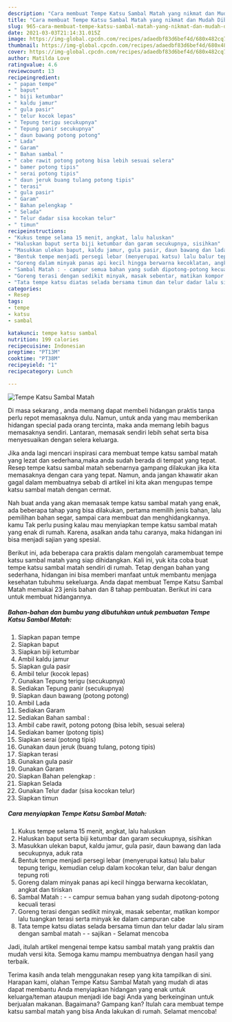 ```yaml
---
description: "Cara membuat Tempe Katsu Sambal Matah yang nikmat dan Mudah Dibuat"
title: "Cara membuat Tempe Katsu Sambal Matah yang nikmat dan Mudah Dibuat"
slug: 965-cara-membuat-tempe-katsu-sambal-matah-yang-nikmat-dan-mudah-dibuat
date: 2021-03-03T21:14:31.015Z
image: https://img-global.cpcdn.com/recipes/adaedbf83d6bef4d/680x482cq70/tempe-katsu-sambal-matah-foto-resep-utama.jpg
thumbnail: https://img-global.cpcdn.com/recipes/adaedbf83d6bef4d/680x482cq70/tempe-katsu-sambal-matah-foto-resep-utama.jpg
cover: https://img-global.cpcdn.com/recipes/adaedbf83d6bef4d/680x482cq70/tempe-katsu-sambal-matah-foto-resep-utama.jpg
author: Matilda Love
ratingvalue: 4.6
reviewcount: 13
recipeingredient:
- " papan tempe"
- " baput"
- " biji ketumbar"
- " kaldu jamur"
- " gula pasir"
- " telur kocok lepas"
- " Tepung terigu secukupnya"
- " Tepung panir secukupnya"
- " daun bawang potong potong"
- " Lada"
- " Garam"
- " Bahan sambal "
- " cabe rawit potong potong bisa lebih sesuai selera"
- " bamer potong tipis"
- " serai potong tipis"
- " daun jeruk buang tulang potong tipis"
- " terasi"
- " gula pasir"
- " Garam"
- " Bahan pelengkap "
- " Selada"
- " Telur dadar sisa kocokan telur"
- " timun"
recipeinstructions:
- "Kukus tempe selama 15 menit, angkat, lalu haluskan"
- "Haluskan baput serta biji ketumbar dan garam secukupnya, sisihkan"
- "Masukkan ulekan baput, kaldu jamur, gula pasir, daun bawang dan lada secukupnya, aduk rata"
- "Bentuk tempe menjadi persegi lebar (menyerupai katsu) lalu balur tepung terigu, kemudian celup dalam kocokan telur, dan balur dengan tepung roti"
- "Goreng dalam minyak panas api kecil hingga berwarna kecoklatan, angkat dan tiriskan"
- "Sambal Matah : - campur semua bahan yang sudah dipotong-potong kecuali terasi"
- "Goreng terasi dengan sedikit minyak, masak sebentar, matikan kompor lalu tuangkan terasi serta minyak ke dalam campuran cabe"
- "Tata tempe katsu diatas selada bersama timun dan telur dadar lalu siram dengan sambal matah - sajikan Selamat mencoba"
categories:
- Resep
tags:
- tempe
- katsu
- sambal

katakunci: tempe katsu sambal 
nutrition: 199 calories
recipecuisine: Indonesian
preptime: "PT13M"
cooktime: "PT38M"
recipeyield: "1"
recipecategory: Lunch

---
```



![Tempe Katsu Sambal Matah](https://img-global.cpcdn.com/recipes/adaedbf83d6bef4d/680x482cq70/tempe-katsu-sambal-matah-foto-resep-utama.jpg)

Di masa  sekarang , anda memang dapat membeli hidangan praktis tanpa perlu repot memasaknya dulu. Namun, untuk anda yang mau memberikan hidangan special pada orang tercinta, maka anda memang lebih bagus memasaknya sendiri. Lantaran, memasak sendiri lebih sehat serta bisa menyesuaikan dengan selera keluarga.

Jika anda lagi mencari inspirasi cara membuat tempe katsu sambal matah yang lezat dan sederhana,maka anda sudah berada di tempat yang tepat. Resep tempe katsu sambal matah  sebenarnya gampang dilakukan jika kita memasaknya dengan cara yang tepat. Namun, anda jangan khawatir akan gagal dalam membuatnya 
sebab di artikel ini kita akan mengupas tempe katsu sambal matah dengan cermat.  



Nah buat anda yang akan memasak tempe katsu sambal matah yang enak, ada beberapa tahap yang bisa dilakukan, pertama memilih jenis bahan, lalu pemilihan bahan segar, sampai cara membuat dan menghidangkannya. kamu Tak perlu pusing kalau mau menyiapkan tempe katsu sambal matah yang enak di rumah. Karena, asalkan anda  tahu caranya, maka hidangan ini bisa menjadi sajian yang spesial.

Berikut ini, ada beberapa cara praktis  dalam mengolah caramembuat tempe katsu sambal matah yang siap dihidangkan. Kali ini, yuk kita coba buat tempe katsu sambal matah sendiri di rumah. Tetap dengan bahan yang sederhana, hidangan ini bisa memberi manfaat untuk membantu menjaga kesehatan tubuhmu sekeluarga. Anda dapat membuat Tempe Katsu Sambal Matah memakai 23 jenis bahan dan 8 tahap pembuatan. Berikut ini cara untuk membuat hidangannya.

<!--inarticleads1-->

##### Bahan-bahan dan bumbu yang dibutuhkan untuk pembuatan Tempe Katsu Sambal Matah:

1. Siapkan  papan tempe
1. Siapkan  baput
1. Siapkan  biji ketumbar
1. Ambil  kaldu jamur
1. Siapkan  gula pasir
1. Ambil  telur (kocok lepas)
1. Gunakan  Tepung terigu (secukupnya)
1. Sediakan  Tepung panir (secukupnya)
1. Siapkan  daun bawang (potong potong)
1. Ambil  Lada
1. Sediakan  Garam
1. Sediakan  Bahan sambal :
1. Ambil  cabe rawit, potong potong (bisa lebih, sesuai selera)
1. Sediakan  bamer (potong tipis)
1. Siapkan  serai (potong tipis)
1. Gunakan  daun jeruk (buang tulang, potong tipis)
1. Siapkan  terasi
1. Gunakan  gula pasir
1. Gunakan  Garam
1. Siapkan  Bahan pelengkap :
1. Siapkan  Selada
1. Gunakan  Telur dadar (sisa kocokan telur)
1. Siapkan  timun




<!--inarticleads2-->

##### Cara menyiapkan Tempe Katsu Sambal Matah:

1. Kukus tempe selama 15 menit, angkat, lalu haluskan
1. Haluskan baput serta biji ketumbar dan garam secukupnya, sisihkan
1. Masukkan ulekan baput, kaldu jamur, gula pasir, daun bawang dan lada secukupnya, aduk rata
1. Bentuk tempe menjadi persegi lebar (menyerupai katsu) lalu balur tepung terigu, kemudian celup dalam kocokan telur, dan balur dengan tepung roti
1. Goreng dalam minyak panas api kecil hingga berwarna kecoklatan, angkat dan tiriskan
1. Sambal Matah : - - campur semua bahan yang sudah dipotong-potong kecuali terasi
1. Goreng terasi dengan sedikit minyak, masak sebentar, matikan kompor lalu tuangkan terasi serta minyak ke dalam campuran cabe
1. Tata tempe katsu diatas selada bersama timun dan telur dadar lalu siram dengan sambal matah - - sajikan - Selamat mencoba




Jadi, itulah artikel mengenai  tempe katsu sambal matah  yang praktis dan mudah versi kita. Semoga kamu mampu membuatnya dengan hasil yang terbaik. 

Terima kasih anda telah menggunakan resep yang kita tampilkan di sini. Harapan kami, olahan  Tempe Katsu Sambal Matah yang mudah di atas dapat membantu Anda menyiapkan hidangan yang enak untuk keluarga/teman ataupun menjadi ide bagi Anda yang berkeinginan untuk berjualan makanan. Bagaimana? Gampang kan? Itulah cara membuat tempe katsu sambal matah yang bisa Anda lakukan di rumah. Selamat mencoba!

